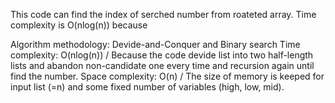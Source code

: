 This code can find the index of serched number from roateted array. Time complexity is O(nlog(n)) because

Algorithm methodology: Devide-and-Conquer and Binary search
Time complexity: O(nlog(n)) / Because the code devide list into two half-length lists and abandon non-candidate one every time and recursion again until find the number. 
Space complexity: O(n) / The size of memory is keeped for input list (=n) and some fixed number of variables (high, low, mid).